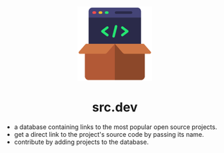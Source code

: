 <p align="center">
  <img src="static/media/logo.png" alt="Logo" height=170>
</p>
<h1 align="center">src.dev</h1>

<p align="center">

- a database containing links to the most popular open source projects.
- get a direct link to the project's source code by passing its name.
- contribute by adding projects to the database.
